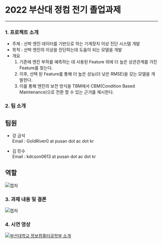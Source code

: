 # 2022 부산대 정컴 전기 졸업과제
<hr/>

### 1. 프로젝트 소개

* 주제 : 선박 엔진 데이터를 기반으로 하는 기계장치 이상 진단 시스템 개발
* 목적 : 선박 엔진의 이상을 진단하는데 도움이 되는 모델을 개발
* 개요 
    1. 기존에 엔진 부하를 예측하는 데 사용된 Feature 외에 더 높은 상관관계를 가진 Feature를 찾는다.
    2. 이후, 선택 된 Feature를 통해 더 높은 성능(더 낮은 RMSE)을 갖는 모델을 개발한다.
    3. 이를 통해 엔진의 보전 방식을 TBM에서 CBM(Condition Based Maintenance)으로 전환 할 수 있는 근거를 제시한다.

### 2. 팀 소개  
## 팀원  
* 강 금석  
Email : GoldRiver0 at pusan dot ac dot kr 

* 김 민수  
Email : kdcson0613 at pusan dot ac dot kr

## 역할   
![캡처](https://user-images.githubusercontent.com/84324994/195821371-c78db898-81ff-491f-add6-efb930aec0e7.JPG)

### 3. 과제 내용 및 결론

![캡처](https://user-images.githubusercontent.com/84324994/195822654-b9441f56-1cc6-4f22-acf3-5920edb28dfd.JPG)

### 4. 시연 영상  



[![부산대학교 정보컴퓨터공학부 소개](http://img.youtube.com/vi/YV8P75igIwU/0.jpg)](https://www.youtube.com/watch?v=YV8P75igIwU)
